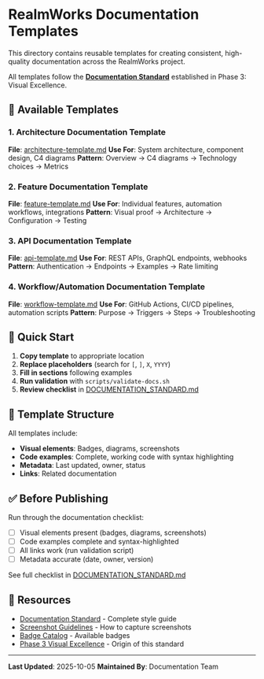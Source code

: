 # RealmWorks Documentation Templates

This directory contains reusable templates for creating consistent, high-quality documentation across the RealmWorks project.

All templates follow the **[Documentation Standard](../DOCUMENTATION_STANDARD.md)** established in Phase 3: Visual Excellence.

## 📁 Available Templates

### 1. Architecture Documentation Template
**File**: [architecture-template.md](architecture-template.md)
**Use For**: System architecture, component design, C4 diagrams
**Pattern**: Overview → C4 diagrams → Technology choices → Metrics

### 2. Feature Documentation Template
**File**: [feature-template.md](feature-template.md)
**Use For**: Individual features, automation workflows, integrations
**Pattern**: Visual proof → Architecture → Configuration → Testing

### 3. API Documentation Template
**File**: [api-template.md](api-template.md)
**Use For**: REST APIs, GraphQL endpoints, webhooks
**Pattern**: Authentication → Endpoints → Examples → Rate limiting

### 4. Workflow/Automation Documentation Template
**File**: [workflow-template.md](workflow-template.md)
**Use For**: GitHub Actions, CI/CD pipelines, automation scripts
**Pattern**: Purpose → Triggers → Steps → Troubleshooting

## 🚀 Quick Start

1. **Copy template** to appropriate location
2. **Replace placeholders** (search for `[`, `]`, `X`, `YYYY`)
3. **Fill in sections** following examples
4. **Run validation** with `scripts/validate-docs.sh`
5. **Review checklist** in [DOCUMENTATION_STANDARD.md](../DOCUMENTATION_STANDARD.md#-documentation-checklist)

## 📐 Template Structure

All templates include:
- **Visual elements**: Badges, diagrams, screenshots
- **Code examples**: Complete, working code with syntax highlighting
- **Metadata**: Last updated, owner, status
- **Links**: Related documentation

## ✅ Before Publishing

Run through the documentation checklist:
- [ ] Visual elements present (badges, diagrams, screenshots)
- [ ] Code examples complete and syntax-highlighted
- [ ] All links work (run validation script)
- [ ] Metadata accurate (date, owner, version)

See full checklist in [DOCUMENTATION_STANDARD.md](../DOCUMENTATION_STANDARD.md#-documentation-checklist)

## 🔗 Resources

- [Documentation Standard](../DOCUMENTATION_STANDARD.md) - Complete style guide
- [Screenshot Guidelines](../SCREENSHOT_GUIDELINES.md) - How to capture screenshots
- [Badge Catalog](../../.github/BADGES.md) - Available badges
- [Phase 3 Visual Excellence](../context/project-phases/phase-03-visual-excellence.md) - Origin of this standard

---

**Last Updated**: 2025-10-05
**Maintained By**: Documentation Team
